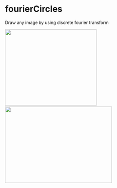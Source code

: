 # fourierCircles
Draw any image by using discrete fourier transform

<img src="https://github.com/shlomip100/fourierCircles/blob/main/Examples/photos/elephant.jpg" width="300" height="250" />
<img src="http://assets.stickpng.com/images/58f8bcf70ed2bdaf7c128307.png" width="10" height="20" /><img src="https://github.com/shlomip100/fourierCircles/blob/main/Examples/gifs/elephant.gif" width="350" height="250" />
